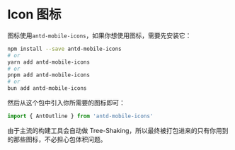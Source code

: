 # Icon 图标

图标使用`antd-mobile-icons`，如果你想使用图标，需要先安装它：

```bash
npm install --save antd-mobile-icons
# or
yarn add antd-mobile-icons
# or
pnpm add antd-mobile-icons
# or
bun add antd-mobile-icons
```

然后从这个包中引入你所需要的图标即可：

```js
import { AntOutline } from 'antd-mobile-icons'
```

由于主流的构建工具会自动做 Tree-Shaking，所以最终被打包进来的只有你用到的那些图标，不必担心包体积问题。
